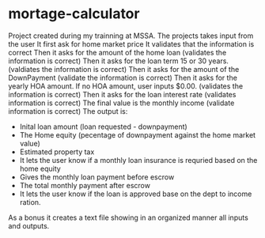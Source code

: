 # mortage-calculator
Project created during my trainning at MSSA. 
The projects takes input from the user 
It first ask for home market price 
It validates that the information is correct 
Then it asks for the amount of the home loan (validates the information is correct)
Then it asks for the loan term 15 or 30 years. (valdiates the information is correct)
Then it asks for the amount of the DownPayment (validate the information is correct)
Then it asks for the yearly HOA amount. If no HOA amount, user inputs $0.00. (validates the information is correct)
Then it asks for the loan interest rate (validates information is correct)
The final value is the monthly income (validate information is correct) 
The output is: 
 - Inital loan amount (loan requested - downpayment)
 - The Home equity (pecentage of downpayment against the home market value)
 - Estimated property tax 
 - It lets the user know if a monthly loan insurance is requried based on the home equity
 - Gives the monthly loan payment before escrow
 - The total monthly payment after escrow
 - It lets the user know if the loan is approved base on the dept to income ration. 

As a bonus it creates a text file showing in an organized manner all inputs and outputs. 





